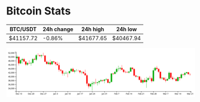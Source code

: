 # Bitcoin Stats

BTC/USDT|24h change|24h high|24h low|
|---|---|---|---|
|$41157.72|-0.86%|$41677.65|$40467.94|

<img src="./chart.svg">
